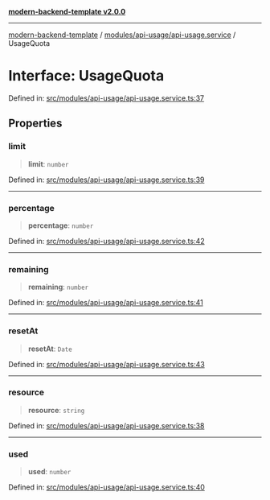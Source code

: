 [**modern-backend-template v2.0.0**](../../../../README.md)

***

[modern-backend-template](../../../../modules.md) / [modules/api-usage/api-usage.service](../README.md) / UsageQuota

# Interface: UsageQuota

Defined in: [src/modules/api-usage/api-usage.service.ts:37](https://github.com/maemreyo/saas-4cus-nodejs/blob/1a77de11cd6eaefe66c31c7f5de281673fc25ce5/src/modules/api-usage/api-usage.service.ts#L37)

## Properties

### limit

> **limit**: `number`

Defined in: [src/modules/api-usage/api-usage.service.ts:39](https://github.com/maemreyo/saas-4cus-nodejs/blob/1a77de11cd6eaefe66c31c7f5de281673fc25ce5/src/modules/api-usage/api-usage.service.ts#L39)

***

### percentage

> **percentage**: `number`

Defined in: [src/modules/api-usage/api-usage.service.ts:42](https://github.com/maemreyo/saas-4cus-nodejs/blob/1a77de11cd6eaefe66c31c7f5de281673fc25ce5/src/modules/api-usage/api-usage.service.ts#L42)

***

### remaining

> **remaining**: `number`

Defined in: [src/modules/api-usage/api-usage.service.ts:41](https://github.com/maemreyo/saas-4cus-nodejs/blob/1a77de11cd6eaefe66c31c7f5de281673fc25ce5/src/modules/api-usage/api-usage.service.ts#L41)

***

### resetAt

> **resetAt**: `Date`

Defined in: [src/modules/api-usage/api-usage.service.ts:43](https://github.com/maemreyo/saas-4cus-nodejs/blob/1a77de11cd6eaefe66c31c7f5de281673fc25ce5/src/modules/api-usage/api-usage.service.ts#L43)

***

### resource

> **resource**: `string`

Defined in: [src/modules/api-usage/api-usage.service.ts:38](https://github.com/maemreyo/saas-4cus-nodejs/blob/1a77de11cd6eaefe66c31c7f5de281673fc25ce5/src/modules/api-usage/api-usage.service.ts#L38)

***

### used

> **used**: `number`

Defined in: [src/modules/api-usage/api-usage.service.ts:40](https://github.com/maemreyo/saas-4cus-nodejs/blob/1a77de11cd6eaefe66c31c7f5de281673fc25ce5/src/modules/api-usage/api-usage.service.ts#L40)
